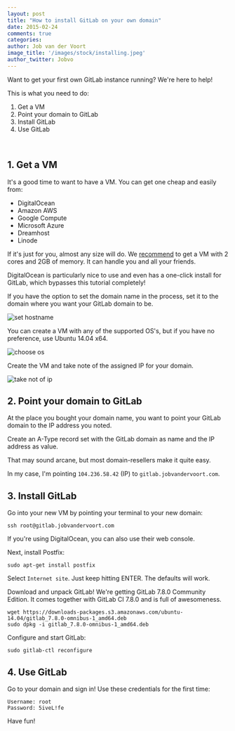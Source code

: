 ```yaml
---
layout: post
title: "How to install GitLab on your own domain"
date: 2015-02-24
comments: true
categories:
author: Job van der Voort
image_title: '/images/stock/installing.jpeg'
author_twitter: Jobvo
---
```


Want to get your first own GitLab instance running?
We're here to help!

This is what you need to do:

1. Get a VM
2. Point your domain to GitLab
3. Install GitLab
4. Use GitLab

<!-- more -->

<br />

## 1. Get a VM

It's a good time to want to have a VM.
You can get one cheap and easily from:

- DigitalOcean
- Amazon AWS
- Google Compute
- Microsoft Azure
- Dreamhost
- Linode

If it's just for you, almost any size will do.
We [recommend](https://gitlab.com/gitlab-org/gitlab-ce/blob/master/doc/install/requirements.md#cpu)
to get a VM with 2 cores and 2GB of memory.
It can handle you and all your friends.

DigitalOcean is particularly nice to use and even has a one-click install
for GitLab, which bypasses this tutorial completely!

If you have the option to set the domain name in the process,
set it to the domain where you want your GitLab domain to be.

![set hostname](/images/how_to/hostname.png)

You can create a VM with any of the supported OS's,
but if you have no preference, use Ubuntu 14.04 x64.

![choose os](/images/how_to/choose_os.png)

Create the VM and take note of the assigned IP for your domain.

![take not of ip](/images/how_to/ip.png)

## 2. Point your domain to GitLab

At the place you bought your domain name,
you want to point your GitLab domain to the IP address you noted.

Create an A-Type record set with the GitLab domain as name
and the IP address as value.

That may sound arcane, but most domain-resellers make it quite easy.

In my case, I'm pointing `104.236.58.42` (IP) to `gitlab.jobvandervoort.com`.

## 3. Install GitLab

Go into your new VM by pointing your terminal to your new domain:

```
ssh root@gitlab.jobvandervoort.com
```

If you're using DigitalOcean, you can also use their web console.

Next, install Postfix:

```
sudo apt-get install postfix
```

Select `Internet site`. Just keep hitting ENTER. The defaults will work.

Download and unpack GitLab! We're getting GitLab 7.8.0 Community Edition.
It comes together with GitLab CI 7.8.0 and is full of awesomeness.

```
wget https://downloads-packages.s3.amazonaws.com/ubuntu-14.04/gitlab_7.8.0-omnibus-1_amd64.deb
sudo dpkg -i gitlab_7.8.0-omnibus-1_amd64.deb
```

Configure and start GitLab:

```
sudo gitlab-ctl reconfigure
```

## 4. Use GitLab

Go to your domain and sign in! Use these credentials for the first time:

```
Username: root
Password: 5iveL!fe
```

Have fun!
